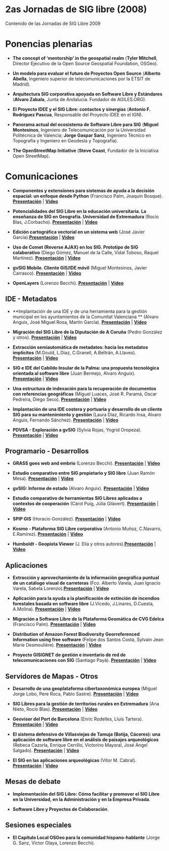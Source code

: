# 2as Jornadas de SIG libre (2008)

Contenido de las Jornadas de SIG Libre 2009

Ponencias plenarias
====================

* **The concept of ‘mentorship’ in the geospatial realm** (**Tyler Mitchell**, Director Ejecutivo de la Open Source Geospatial Foundation, OSGeo).

* **Un modelo para evaluar el futuro de Proyectos Open Source** (**Alberto Abella**, Ingeniero superior de telecomunicaciones por la ETSIT de Madrid).

* **Arquitectura SIG corporativa apoyada en Software Libre y Estándares** (**Alvaro Zabala**, Junta de Andalucía. Fundador de AGILES.ORG).

* **El Proyecto IDEE y el SIG Libre: contactos y sinergias** (**Antonio F. Rodríguez Pascua**, Responsable del Proyecto IDEE en el IGN).

* **Panorama actual del ecosistema de Software Libre para SIG** (**Miguel Montesinos**, Ingeniero de Telecomunicación por la Universidad Politécnica de Valencia; **Jorge Gaspar Sanz**, Ingeniero Técnico en Topografía y Ingeniero en Geodesia y Topografía).

* **The OpenStreetMap Initiative** (**Steve Coast**, Fundador de la Iniciativa Open StreetMap).

Comunicaciones
=================

* **Componentes y extensiones para sistemas de ayuda a la decisión espacial: un enfoque desde Python** (Francisco Palm, Joaquín Bosque). **[Presentación]()** | **[Vídeo]()** 

* **Potencialidades  del  SIG  Libre  en  la  educación universitaria.  La  enseñanza  de  SIG  en  Geografía. Universidad de Extremadura** (Rocío Blas, J.Corbacho). **[Presentación]()** | **[Vídeo]()** 

* **Edición cartográfica vectorial en un sistema web** (José Javier García).**[Presentación]()** | **[Vídeo]()** 

* **Uso  de  Comet  (Reverse  AJAX)  en  los  SIG.  Prototipo  de  SIG colaborativo** (Diego Gómez, Manuel de la Calle, Vidal Toboso, Raquel Martínez). **[Presentación]()** | **[Vídeo]()** 

* **gvSIG  Mobile.  Cliente  GIS/IDE  móvil** (Miguel  Montesinos,  Javier Carrasco). **[Presentación]()** | **[Vídeo]()** 

* **OpenLayers** (Lorenzo Becchi). **[Presentación]()** | **[Vídeo]()** 


IDE - Metadatos
--------------

* **Implantación de una IDE y de una herramienta para la gestión municipal en los ayuntamientos de la Comunitat Valenciana ** (Alvaro Anguix, José Miguel Rosa, Martín García). **[Presentación]()** | **[Vídeo]()** 

* **Migración  del  SIG  Libre  de  la  Diputación  de  A  Coruña** (Pedro González y otros). **[Presentación]()** | **[Vídeo]()**

* **Extracción  semiautomática  de  metadatos:  hacia  los metadatos implícitos** (M.Gould, L.Díaz, C.Granell, A.Beltrán, A.Llaves). **[Presentación]()** | **[Vídeo]()**

* **SIG e IDE del Cabildo Insular de la Palma: una propuesta tecnológica  orientada  al  software  libre** (Juan  Bermejo, Alvaro Anguix). **[Presentación]()** | **[Vídeo]()**

* **Una  estructura  de  indexación  para  la  recuperación  de documentos con referencias geográficas** (Miguel Luaces, José R. Paramá, Oscar Pedreira, Diego Seco). **[Presentación]()** | **[Vídeo]()**

* **Implantación de una IDE costera y portuaria y desarrollo de un cliente SIG para su mantenimiento y gestión** (Laura Díaz, Ricardo Insa, Alvaro Anguix, Fernando Sánchez). **[Presentación]()** | **[Vídeo]()**

* **PDVSA  -  Exploración  a  gvSIG** (Sylvia  Rojas,  Yngrid Oropeza). **[Presentación]()** | **[Vídeo]()**

Programario - Desarrollos
---------------------------

* **GRASS goes web and embrio** (Lorenzo Becchi). **[Presentación]()** | **[Vídeo]()**

* **Estudio  comparativo  entre  SIG  propietario  y  SIG  libre** (Juan Ramón Mesa). **[Presentación]()** | **[Vídeo]()**

* **gvSIG: Informe de estado** (Alvaro Anguix). **[Presentación]()** | **[Vídeo]()**

* **Estudio  comparativo  de  herramientas  SIG  Libres  aplicadas  a contextos de cooperación** (Càrol Puig, Júlia Gilavert). **[Presentación]()** | **[Vídeo]()**

* **SPIP GIS** (Horacio González). **[Presentación]()** | **[Vídeo]()**

* **Kosmo  -  Plataforma  SIG  Libre  corporativa** (Antonio  Muñoz, C.Navarro, E.Ramírez). **[Presentación]()** | **[Vídeo]()**

* **Humboldt - Geopista Viewer** (J. Elía y otros autores).**[Presentación]()** | **[Vídeo]()**

Aplicaciones
----------------

* **Extracción y aprovechamiento de la información geográfica puntual de un catálogo visual de carreteras** (Fco. Alberto Varela, Juan Ignacio Varela, Sabela Lorenzo).**[Presentación]()** | **[Vídeo]()**

* **Aplicación para la ayuda a la planificación de extinción de incendios forestales basada en software libre** (J.Vicedo, J.Linares, D.Cuesta, A.Molina). **[Presentación]()** | **[Vídeo]()**

* **Migración a Software Libre de la Plataforma Geomática de CVG Edelca** (Francisco Palm). **[Presentación]()** | **[Vídeo]()**

* **Distribution  of  Amazon  Forest  Biodiversity  Georreferenced Information using free software** (Felipe dos Santos Costa, Sylvain Jean Marie Desmoulière). **[Presentación]()** | **[Vídeo]()**

* **Proyecto  GISIGNET  de  gestión  e  inventario  de  red  de telecomunicaciones con SIG** (Santiago Payà). **[Presentación]()** | **[Vídeo]()**

Servidores de Mapas - Otros
----------------

* **Desarrollo  de  una  geoplataforma  cibertaxonómica europea** (Miguel Jorge Lobo, Pere Roca, Pablo Sastre). **[Presentación]()** | **[Vídeo]()**

* **SIG  Libres  para  la  gestión  de  territorios  rurales  en Extremadura** (Ana Nieto, Rocío Blas). **[Presentación]()** | **[Vídeo]()**

* **Geovisor  del  Port  de  Barcelona** (Enric  Rodelles,  Lluís Tartera). **[Presentación]()** | **[Vídeo]()**

* **El sistema defensivo de Villasviejas de Tamuja (Botija, Cáceres): una aplicación de software libre en el análisis de paisajes arqueológicos** (Rebeca Cazorla, Enrique Cerrillo, Victorino Mayoral, José Ángel Salgado). **[Presentación]()** | **[Vídeo]()**

* **El SIG en las aplicaciones arqueológicas** (Vitor M. Cabral). **[Presentación]()** | **[Vídeo]()**

Mesas de debate
----------------

* **Implementación del SIG Libre: Cómo facilitar y promover el SIG Libre en la Universidad, en la Administración y en la Empresa Privada**.

* **Software Libre y Proyectos de Colaboración**.

Sesiones especiales
----------------

* **El Capítulo Local OSGeo para la comunidad hispano-hablante** (Jorge G. Sanz, Victor Olaya, Lorenzo Becchi).
